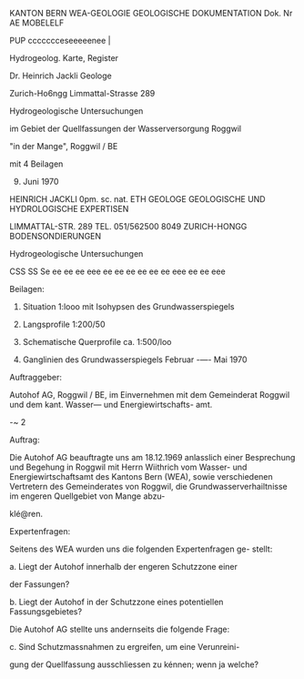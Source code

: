 KANTON BERN WEA-GEOLOGIE
GEOLOGISCHE DOKUMENTATION
Dok. Nr AE MOBELELF

PUP ccccccceseeeeenee |

Hydrogeolog. Karte, Register

Dr. Heinrich Jackli
Geologe

Zurich-Ho6ngg
Limmattal-Strasse 289

Hydrogeologische Untersuchungen

im Gebiet der Quellfassungen der Wasserversorgung Roggwil

"in der Mange", Roggwil / BE

mit 4 Beilagen

9. Juni 1970

HEINRICH JACKLI 0pm. sc. nat. ETH GEOLOGE GEOLOGISCHE UND HYDROLOGISCHE
EXPERTISEN

LIMMATTAL-STR. 289 TEL. 051/562500 8049 ZURICH-HONGG BODENSONDIERUNGEN

Hydrogeologische Untersuchungen

CSS SS Se ee ee ee eee ee ee ee ee ee ee eee ee ee eee

Beilagen:

1. Situation 1:looo mit Isohypsen des Grundwasserspiegels
2. Langsprofile 1:200/50
3. Schematische Querprofile ca. 1:500/loo

4. Ganglinien des Grundwasserspiegels Februar -—- Mai 1970

Auftraggeber:

Autohof AG, Roggwil / BE, im Einvernehmen mit dem
Gemeinderat Roggwil und dem kant. Wasser— und Energiewirtschafts-
amt.

-~ 2

Auftrag:

Die Autohof AG beauftragte uns am 18.12.1969 anlasslich einer
Besprechung und Begehung in Roggwil mit Herrn Wiithrich vom
Wasser- und Energiewirtschaftsamt des Kantons Bern (WEA), sowie
verschiedenen Vertretern des Gemeinderates von Roggwil, die
Grundwasserverhailtnisse im engeren Quellgebiet von Mange abzu-

klé@ren.

Expertenfragen:

Seitens des WEA wurden uns die folgenden Expertenfragen ge-
stellt:

a. Liegt der Autohof innerhalb der engeren Schutzzone einer

der Fassungen?

b. Liegt der Autohof in der Schutzzone eines potentiellen
Fassungsgebietes?

Die Autohof AG stellte uns andernseits die folgende Frage:

c. Sind Schutzmassnahmen zu ergreifen, um eine Verunreini-

gung der Quellfassung ausschliessen zu kénnen; wenn ja welche?